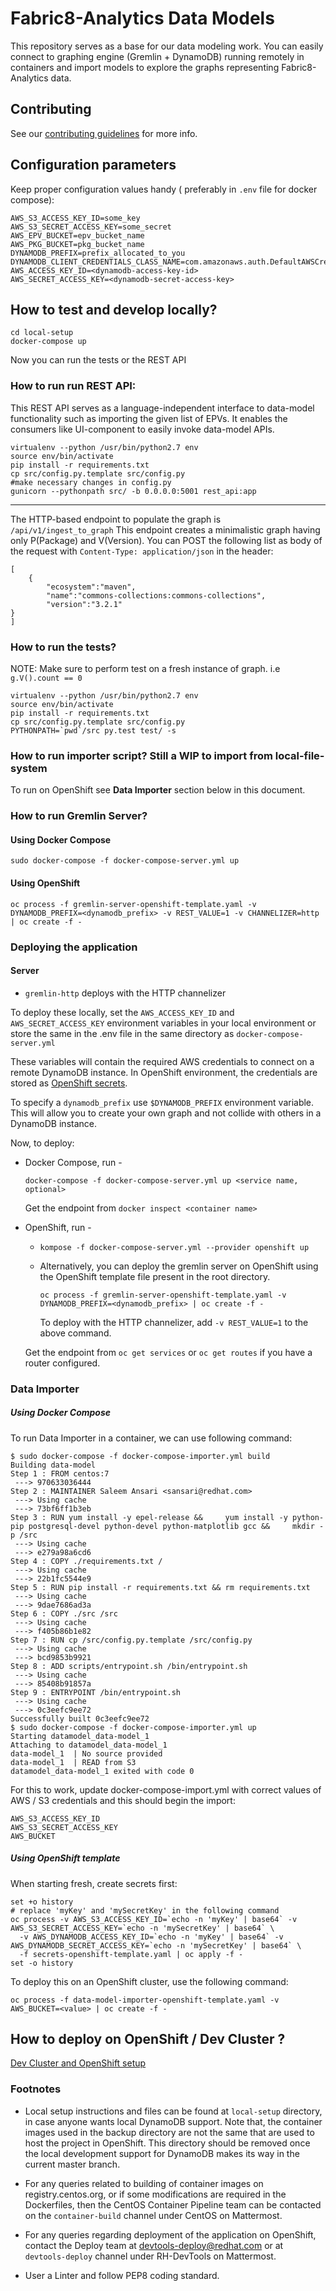 # Fabric8-Analytics Data Models

This repository serves as a base for our data modeling work. You can easily connect to graphing engine (Gremlin + DynamoDB) running remotely in containers and import models to explore the graphs representing Fabric8-Analytics data.

## Contributing

See our [contributing guidelines](https://github.com/fabric8-analytics/common/blob/master/CONTRIBUTING.md) for more info.

## Configuration parameters

Keep proper configuration values handy ( preferably in `.env` file for docker compose):

```
AWS_S3_ACCESS_KEY_ID=some_key
AWS_S3_SECRET_ACCESS_KEY=some_secret
AWS_EPV_BUCKET=epv_bucket_name
AWS_PKG_BUCKET=pkg_bucket_name
DYNAMODB_PREFIX=prefix_allocated_to_you
DYNAMODB_CLIENT_CREDENTIALS_CLASS_NAME=com.amazonaws.auth.DefaultAWSCredentialsProviderChain
AWS_ACCESS_KEY_ID=<dynamodb-access-key-id>
AWS_SECRET_ACCESS_KEY=<dynamodb-secret-access-key>
```


## How to test and develop locally?
```
cd local-setup
docker-compose up
```
Now you can run the tests or the REST API

### How to run run REST API:

This REST API serves as a language-independent interface to data-model functionality such as importing the given list
of EPVs. It enables the consumers like UI-component to easily invoke data-model APIs.

```
virtualenv --python /usr/bin/python2.7 env
source env/bin/activate
pip install -r requirements.txt
cp src/config.py.template src/config.py
#make necessary changes in config.py
gunicorn --pythonpath src/ -b 0.0.0.0:5001 rest_api:app
```
---

The HTTP-based endpoint to populate the graph is `/api/v1/ingest_to_graph`
This endpoint creates a minimalistic graph having only P(Package) and V(Version).
You can POST the following list as body of the request with `Content-Type: application/json` in the header:
```
[
    {
        "ecosystem":"maven",
        "name":"commons-collections:commons-collections",
        "version":"3.2.1"
}
]
```

### How to run the tests?

NOTE: Make sure to perform test on a fresh instance of graph. i.e `g.V().count == 0`

```
virtualenv --python /usr/bin/python2.7 env
source env/bin/activate
pip install -r requirements.txt
cp src/config.py.template src/config.py
PYTHONPATH=`pwd`/src py.test test/ -s
```

### How to run importer script? Still a WIP to import from local-file-system


To run on OpenShift see **Data Importer** section below in this document.


### How to run Gremlin Server?

#### Using Docker Compose

```
sudo docker-compose -f docker-compose-server.yml up
```

#### Using OpenShift


```
oc process -f gremlin-server-openshift-template.yaml -v DYNAMODB_PREFIX=<dynamodb_prefix> -v REST_VALUE=1 -v CHANNELIZER=http | oc create -f -
```


### Deploying the application

#### Server

- `gremlin-http` deploys with the HTTP channelizer

To deploy these locally, set the `AWS_ACCESS_KEY_ID` and `AWS_SECRET_ACCESS_KEY` environment variables in your local environment or store the same in the .env file in the same directory as `docker-compose-server.yml`

These variables will contain the required AWS credentials to connect on a remote DynamoDB instance. In OpenShift environment, the credentials are stored as [OpenShift secrets](https://docs.openshift.com/container-platform/3.4/dev_guide/secrets.html).


To specify a `dynamodb_prefix` use `$DYNAMODB_PREFIX` environment variable. This will allow you to create your own graph and not collide with others in a DynamoDB instance.

Now, to deploy:

- Docker Compose, run -

    `docker-compose -f docker-compose-server.yml up <service name, optional>`

    Get the endpoint from `docker inspect <container name>`

- OpenShift, run -

    -	`kompose -f docker-compose-server.yml --provider openshift up`

    -	Alternatively, you can deploy the gremlin server on OpenShift using the OpenShift template file present in the root directory.

        `oc process -f gremlin-server-openshift-template.yaml -v DYNAMODB_PREFIX=<dynamodb_prefix> | oc create -f -`

        To deploy with the HTTP channelizer, add `-v REST_VALUE=1` to the above command.

	Get the endpoint from `oc get services` or `oc get routes` if you have a router configured.

### Data Importer

##### Using Docker Compose

To run Data Importer in a container, we can use following command:


```
$ sudo docker-compose -f docker-compose-importer.yml build
Building data-model
Step 1 : FROM centos:7
 ---> 970633036444
Step 2 : MAINTAINER Saleem Ansari <sansari@redhat.com>
 ---> Using cache
 ---> 73bf6ff1b3eb
Step 3 : RUN yum install -y epel-release &&     yum install -y python-pip postgresql-devel python-devel python-matplotlib gcc &&     mkdir -p /src
 ---> Using cache
 ---> e279a98a6cd6
Step 4 : COPY ./requirements.txt /
 ---> Using cache
 ---> 22b1fc5544e9
Step 5 : RUN pip install -r requirements.txt && rm requirements.txt
 ---> Using cache
 ---> 9dae7686ad3a
Step 6 : COPY ./src /src
 ---> Using cache
 ---> f405b86b1e82
Step 7 : RUN cp /src/config.py.template /src/config.py
 ---> Using cache
 ---> bcd9853b9921
Step 8 : ADD scripts/entrypoint.sh /bin/entrypoint.sh
 ---> Using cache
 ---> 85408b91857a
Step 9 : ENTRYPOINT /bin/entrypoint.sh
 ---> Using cache
 ---> 0c3eefc9ee72
Successfully built 0c3eefc9ee72
$ sudo docker-compose -f docker-compose-importer.yml up
Starting datamodel_data-model_1
Attaching to datamodel_data-model_1
data-model_1  | No source provided
data-model_1  | READ from S3
datamodel_data-model_1 exited with code 0
```

For this to work, update docker-compose-import.yml with correct values of AWS / S3 credentials and this should begin the import:

```
AWS_S3_ACCESS_KEY_ID
AWS_S3_SECRET_ACCESS_KEY
AWS_BUCKET
```

##### Using OpenShift template

When starting fresh, create secrets first:
```
set +o history
# replace 'myKey' and 'mySecretKey' in the following command
oc process -v AWS_S3_ACCESS_KEY_ID=`echo -n 'myKey' | base64` -v AWS_S3_SECRET_ACCESS_KEY=`echo -n 'mySecretKey' | base64` \
  -v AWS_DYNAMODB_ACCESS_KEY_ID=`echo -n 'myKey' | base64` -v AWS_DYNAMODB_SECRET_ACCESS_KEY=`echo -n 'mySecretKey' | base64` \
  -f secrets-openshift-template.yaml | oc apply -f -
set -o history
```

To deploy this on an OpenShift cluster, use the following command:
```
oc process -f data-model-importer-openshift-template.yaml -v AWS_BUCKET=<value> | oc create -f -
```

## How to deploy on OpenShift / Dev Cluster ?

[Dev Cluster and OpenShift setup](docs/deploy-openshift.md)

### Footnotes

- Local setup instructions and files can be found at `local-setup` directory, in case anyone wants local DynamoDB support. Note that, the container images used in the backup directory are not the same that are used to host the project in OpenShift. This directory should be removed once the local development support for DynamoDB makes its way in the current master branch.

- For any queries related to building of container images on registry.centos.org, or if some modifications are required in the Dockerfiles, then the CentOS Container Pipeline team can be contacted on the `container-build` channel under CentOS on Mattermost.

- For any queries regarding deployment of the application on OpenShift, contact the Deploy team at devtools-deploy@redhat.com or at `devtools-deploy` channel under RH-DevTools on Mattermost.

- User a Linter and follow PEP8 coding standard. 

